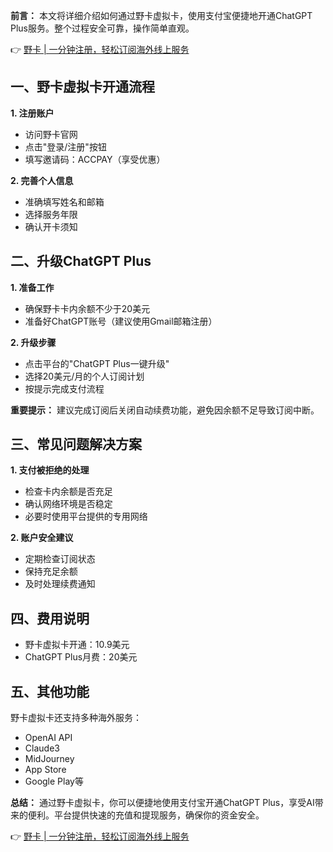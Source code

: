 **前言：**
本文将详细介绍如何通过野卡虚拟卡，使用支付宝便捷地开通ChatGPT Plus服务。整个过程安全可靠，操作简单直观。

👉 [野卡 | 一分钟注册，轻松订阅海外线上服务](https://bit.ly/bewildcard)

## 一、野卡虚拟卡开通流程

**1. 注册账户**
- 访问野卡官网
- 点击"登录/注册"按钮
- 填写邀请码：ACCPAY（享受优惠）

**2. 完善个人信息**
- 准确填写姓名和邮箱
- 选择服务年限
- 确认开卡须知

## 二、升级ChatGPT Plus

**1. 准备工作**
- 确保野卡卡内余额不少于20美元
- 准备好ChatGPT账号（建议使用Gmail邮箱注册）

**2. 升级步骤**
- 点击平台的"ChatGPT Plus一键升级"
- 选择20美元/月的个人订阅计划
- 按提示完成支付流程

**重要提示：** 建议完成订阅后关闭自动续费功能，避免因余额不足导致订阅中断。

## 三、常见问题解决方案

**1. 支付被拒绝的处理**
- 检查卡内余额是否充足
- 确认网络环境是否稳定
- 必要时使用平台提供的专用网络

**2. 账户安全建议**
- 定期检查订阅状态
- 保持充足余额
- 及时处理续费通知

## 四、费用说明

- 野卡虚拟卡开通：10.9美元
- ChatGPT Plus月费：20美元

## 五、其他功能

野卡虚拟卡还支持多种海外服务：
- OpenAI API
- Claude3
- MidJourney
- App Store
- Google Play等

**总结：**
通过野卡虚拟卡，你可以便捷地使用支付宝开通ChatGPT Plus，享受AI带来的便利。平台提供快速的充值和提现服务，确保你的资金安全。

👉 [野卡 | 一分钟注册，轻松订阅海外线上服务](https://bit.ly/bewildcard)